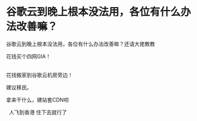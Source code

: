 # 谷歌云到晚上根本没法用，各位有什么办法改善嘛？


谷歌云到晚上根本没法用，各位有什么办法改善嘛？还请大佬教教

花钱买个四网GIA！<br />
<br />
<img src="static/image/smiley/default/hug.gif" smilieid="13" border="0" alt="" /><img src="static/image/smiley/default/hug.gif" smilieid="13" border="0" alt="" /><img src="static/image/smiley/default/hug.gif" smilieid="13" border="0" alt="" />

花钱搬家到谷歌云机房旁边！

建议移民。

拿来干什么，建站套CDN呗

<img src="static/image/smiley/default/lol.gif" smilieid="12" border="0" alt="" />&nbsp;&nbsp;人飞到香港 住下去就行了
